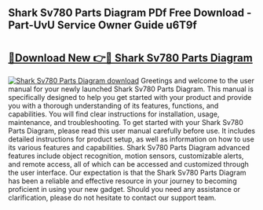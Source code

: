 ## Shark Sv780 Parts Diagram PDf Free Download - Part-UvU Service Owner Guide u6T9f

# <h2><a href="http://dfk27nz.blite.top/?on=Shark+Sv780+Parts+Diagram">🔗Download New 👉🔴 Shark Sv780 Parts Diagram</a></h2>

[![Shark Sv780 Parts Diagram download](https://i.imgur.com/lujVjoI.png)](http://dfk27nz.blite.top/?on=Shark+Sv780+Parts+Diagram)
Greetings and welcome to the user manual for your newly launched Shark Sv780 Parts Diagram. This manual is specifically designed to help you get started with your product and provide you with a thorough understanding of its features, functions, and capabilities. You will find clear instructions for installation, usage, maintenance, and troubleshooting. To get started with your Shark Sv780 Parts Diagram, please read this user manual carefully before use. It includes detailed instructions for product setup, as well as information on how to use its various features and capabilities. Shark Sv780 Parts Diagram advanced features include object recognition, motion sensors, customizable alerts, and remote access, all of which can be accessed and customized through the user interface. Our expectation is that the Shark Sv780 Parts Diagram has been a reliable and effective resource in your journey to becoming proficient in using your new gadget. Should you need any assistance or clarification, please do not hesitate to contact our support team.
